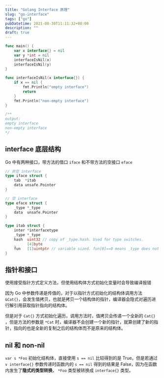 ```yaml
---
title: "Golang Interface 原理"
slug: "go-interface"
tags: ["go"]
pubDatetime: 2021-08-30T11:11:32+08:00
description: ""
draft: true
---
```


```go
func main() {
	var x interface{} = nil
	var y *int = nil
	interfaceIsNil(x)
	interfaceIsNil(y)
}

func interfaceIsNil(x interface{}) {
	if x == nil {
		fmt.Println("empty interface")
		return
	}
	fmt.Println("non-empty interface")
}

/**
output:
empty interface
non-empty interface
*/
```

## interface 底层结构

Go 中有两种接口，带方法的借口 `iface` 和不带方法的空接口 `eface`

```go
// 非空 interface
type iface struct {
	tab  *itab
	data unsafe.Pointer
}

// 空 interface
type eface struct {
	_type *_type
	data  unsafe.Pointer
}

type itab struct {
	inter *interfacetype
	_type *_type
	hash  uint32 // copy of _type.hash. Used for type switches.
	_     [4]byte
	fun   [1]uintptr // variable sized. fun[0]==0 means _type does not implement inter.
}

```

## 指针和接口

使用接受指针方式定义方法，但使用结构体方式初始化变量时会导致编译报错

因为 Go 中参数传递是传值的，对于以指针方式初始化的结构体调用方法 `&Cat{}`，会发生值拷贝，也就是拷贝一个结构体的指针，编译器会隐式对遍历进行解引用获取指针指向的结构体。

但是对于 `Cat{}` 方式初始化遍历，调用方法时，值拷贝会传递一个全新的 `Cat{}` ，但是方法的参数是 `*Cat` 时，编译器不会创建一个新的指针，就算创建了新的指针，指向的也是全新的复制之后的结构体而不是原来的结构体。

## nil 和 non-nil

`var s *Foo` 初始化结构体，直接使用 `s == nil` 比较得到的是 True，但是若通过 `v interface{}` 参数传递时函数内的 `s == nil` 得到的结果是 False，因为在函数内发生了**隐式的类型转换**， `*Foo` 类型被转换成 `interface{}` 类型。
